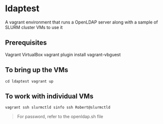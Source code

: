 # ldaptest
A vagrant environment that runs a OpenLDAP server along with a sample of SLURM cluster VMs to use it

## Prerequisites
Vagrant
VirtualBox
vagrant plugin install vagrant-vbguest

## To bring up the VMs 
`cd ldaptest
vagrant up`

## To work with individual VMs
`vagrant ssh slurmctld
sinfo
ssh Robert@slurmctld`

> For password, refer to the openldap.sh file
